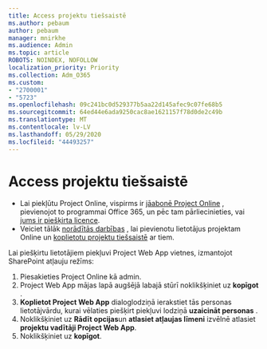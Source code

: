 ```yaml
---
title: Access projektu tiešsaistē
ms.author: pebaum
author: pebaum
manager: mnirkhe
ms.audience: Admin
ms.topic: article
ROBOTS: NOINDEX, NOFOLLOW
localization_priority: Priority
ms.collection: Adm_O365
ms.custom:
- "2700001"
- "5723"
ms.openlocfilehash: 09c241bc0d529377b5aa22d145afec9c07fe68b5
ms.sourcegitcommit: 64ed44e6ada9250cac8ae1621157f78d0de2c49b
ms.translationtype: MT
ms.contentlocale: lv-LV
ms.lasthandoff: 05/29/2020
ms.locfileid: "44493257"
---
```

# <a name="access-project-online"></a>Access projektu tiešsaistē

- Lai piekļūtu Project Online, vispirms ir [jāabonē Project Online](https://docs.microsoft.com/ProjectOnline/get-started-with-project-online) , pievienojot to programmai Office 365, un pēc tam pārliecinieties, vai [jums ir piešķirta licence](https://docs.microsoft.com/ProjectOnline/step-1-sign-up-for-project-online#next-make-sure-you-can-get-in).
- Veiciet tālāk [norādītās darbības](https://docs.microsoft.com/ProjectOnline/step-2-add-people-to-project-online) , lai pievienotu lietotājus projektam Online un [koplietotu projektu tiešsaistē](https://docs.microsoft.com/ProjectOnline/step-2-add-people-to-project-online#4-finally-share-project-online-with-the-people-you-added) ar tiem.

Lai piešķirtu lietotājiem piekļuvi Project Web App vietnes, izmantojot SharePoint atļauju režīms:

1. Piesakieties Project Online kā admin.
2. Project Web App mājas lapā augšējā labajā stūrī noklikšķiniet uz **kopīgot** .
3. **Koplietot Project Web App** dialoglodziņā ierakstiet tās personas lietotājvārdu, kurai vēlaties piešķirt piekļuvi lodziņā **uzaicināt personas** .
4. Noklikšķiniet uz **Rādīt opcijas**un **atlasiet atļaujas līmeni** izvēlnē atlasiet **projektu vadītāji Project Web App**.
5. Noklikšķiniet uz **kopīgot**.
